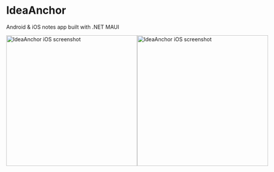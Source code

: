 # IdeaAnchor
Android &amp; iOS notes app built with .NET MAUI

<div style="display:flex">
  <img src="http://tomdawes.co.uk/ideaanchor/screenshot0.png" width="350" title="IdeaAnchor iOS screenshot">
  <img src="http://tomdawes.co.uk/ideaanchor/screenshot1.png" width="350" title="IdeaAnchor iOS screenshot">
</div>
